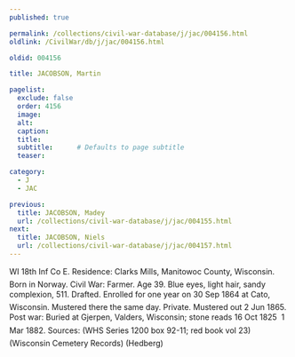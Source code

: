 ```yaml
---
published: true

permalink: /collections/civil-war-database/j/jac/004156.html
oldlink: /CivilWar/db/j/jac/004156.html

oldid: 004156

title: JACOBSON, Martin

pagelist:
  exclude: false
  order: 4156
  image: 
  alt:
  caption:
  title:
  subtitle:      # Defaults to page subtitle
  teaser:

category: 
  - J 
  - JAC

previous:
  title: JACOBSON, Madey
  url: /collections/civil-war-database/j/jac/004155.html  
next:
  title: JACOBSON, Niels
  url: /collections/civil-war-database/j/jac/004157.html   
---
```

WI 18th Inf Co E. Residence: Clark&#146;s Mills, Manitowoc County, Wisconsin. Born in Norway. Civil War: Farmer. Age 39. Blue eyes, light hair, sandy complexion, 5&#146;11&#148;. Drafted. Enrolled for one year on 30 Sep 1864 at Cato, Wisconsin. Mustered there the same day. Private. Mustered out 2 Jun 1865. Post war: Buried at Gjerpen, Valders, Wisconsin; stone reads &#147;16 Oct 1825 &#150; 1 Mar 1882&#148;. Sources: (WHS Series 1200 box 92-11; red book vol 23) (Wisconsin Cemetery Records) (Hedberg)